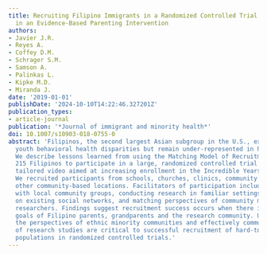 ```yaml
---
title: Recruiting Filipino Immigrants in a Randomized Controlled Trial Promoting Enrollment
  in an Evidence-Based Parenting Intervention
authors:
- Javier J.R.
- Reyes A.
- Coffey D.M.
- Schrager S.M.
- Samson A.
- Palinkas L.
- Kipke M.D.
- Miranda J.
date: '2019-01-01'
publishDate: '2024-10-10T14:22:46.327201Z'
publication_types:
- article-journal
publication: '*Journal of immigrant and minority health*'
doi: 10.1007/s10903-018-0755-0
abstract: 'Filipinos, the second largest Asian subgroup in the U.S., experience significant
  youth behavioral health disparities but remain under-represented in health research.
  We describe lessons learned from using the Matching Model of Recruitment to recruit
  215 Filipinos to participate in a large, randomized controlled trial of a culturally
  tailored video aimed at increasing enrollment in the Incredible Years Parent Program.
  We recruited participants from schools, churches, clinics, community events, and
  other community-based locations. Facilitators of participation included: partnership
  with local community groups, conducting research in familiar settings, building
  on existing social networks, and matching perspectives of community members and
  researchers. Findings suggest recruitment success occurs when there is a match between
  goals of Filipino parents, grandparents and the research community. Understanding
  the perspectives of ethnic minority communities and effectively communicating goals
  of research studies are critical to successful recruitment of hard-to-reach immigrant
  populations in randomized controlled trials.'
---
```

